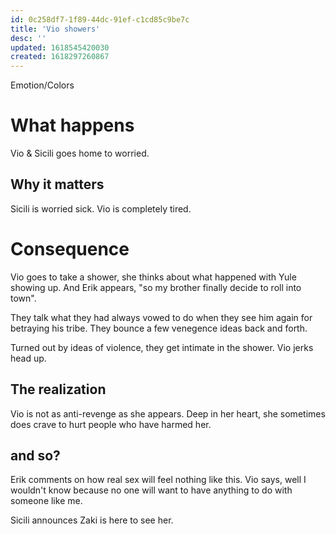 ```yaml
---
id: 0c258df7-1f89-44dc-91ef-c1cd85c9be7c
title: 'Vio showers'
desc: ''
updated: 1618545420030
created: 1618297260867
---
```

Emotion/Colors
>

# What happens
Vio & Sicili goes home to worried.

##  Why it matters
Sicili is worried sick.
Vio is completely tired.

# Consequence
Vio goes to take a shower, she thinks about what happened with Yule showing up.
And Erik appears, "so my brother finally decide to roll into town".

They talk what they had always vowed to do when they see him again for betraying his tribe.
They bounce a few venegence ideas back and forth.

Turned out by ideas of violence, they get intimate in the shower.
Vio jerks head up.

## The realization
Vio is not as anti-revenge as she appears. Deep in her heart, she sometimes does crave to hurt people who have harmed her.

## and so?
Erik comments on how real sex will feel nothing like this.
Vio says, well I wouldn't know because no one will want to have anything to do with someone like me.

Sicili announces Zaki is here to see her.